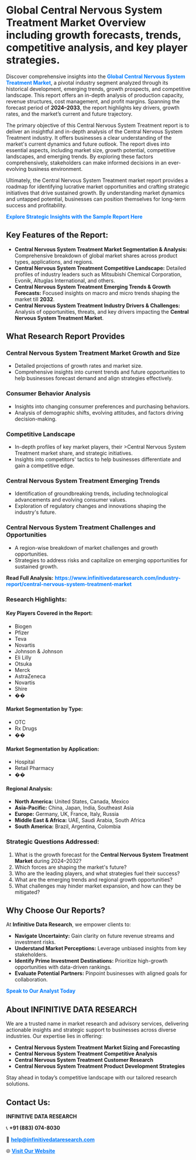<h1>Global Central Nervous System Treatment Market Overview including growth forecasts, trends, competitive analysis, and key player strategies.</h1>
<p>
Discover comprehensive insights into the 
<a href="https://www.infinitivedataresearch.com/industry-report/central-nervous-system-treatment-market" rel="dofollow" style="color: #007BFF; text-decoration: none;"><strong>Global Central Nervous System Treatment Market</strong></a>, a pivotal industry segment analyzed through its historical development, emerging trends, growth prospects, and competitive landscape. This report offers an in-depth analysis of production capacity, revenue structures, cost management, and profit margins. Spanning the forecast period of <strong>2024–2033</strong>, the report highlights key drivers, growth rates, and the market’s current and future trajectory.
</p>
<p>
The primary objective of this Central Nervous System Treatment report is to deliver an insightful and in-depth analysis of the Central Nervous System Treatment industry. It offers businesses a clear understanding of the market's current dynamics and future outlook. The report dives into essential aspects, including market size, growth potential, competitive landscapes, and emerging trends. By exploring these factors comprehensively, stakeholders can make informed decisions in an ever-evolving business environment.
</p>
<p>
Ultimately, the Central Nervous System Treatment market report provides a roadmap for identifying lucrative market opportunities and crafting strategic initiatives that drive sustained growth. By understanding market dynamics and untapped potential, businesses can position themselves for long-term success and profitability.
</p>
<p>
<a href="https://www.infinitivedataresearch.com/request-sample/reportId=108714" style="color: #007BFF; text-decoration: none;"><strong>Explore Strategic Insights with the Sample Report Here</strong></a>
</p>

<h2>Key Features of the Report:</h2>
<ul>
<li><strong>Central Nervous System Treatment Market Segmentation & Analysis:</strong> Comprehensive breakdown of global market shares across product types, applications, and regions.</li>
<li><strong>Central Nervous System Treatment Competitive Landscape:</strong> Detailed profiles of industry leaders such as Mitsubishi Chemical Corporation, Evonik, Altuglas International, and others.</li>
<li><strong>Central Nervous System Treatment Emerging Trends & Growth Forecasts:</strong> Focused insights on macro and micro trends shaping the market till <strong>2032</strong>.</li>
<li><strong>Central Nervous System Treatment Industry Drivers & Challenges:</strong> Analysis of opportunities, threats, and key drivers impacting the <strong>Central Nervous System Treatment Market</strong>.</li>
</ul>

<h2>What Research Report Provides</h2>
<h3>Central Nervous System Treatment Market Growth and Size</h3>
<ul>
<li>Detailed projections of growth rates and market size.</li>
<li>Comprehensive insights into current trends and future opportunities to help businesses forecast demand and align strategies effectively.</li>
</ul>

<h3>Consumer Behavior Analysis</h3>
<ul>
<li>Insights into changing consumer preferences and purchasing behaviors.</li>
<li>Analysis of demographic shifts, evolving attitudes, and factors driving decision-making.</li>
</ul>

<h3>Competitive Landscape</h3>
<ul>
<li>In-depth profiles of key market players, their >Central Nervous System Treatment market share, and strategic initiatives.</li>
<li>Insights into competitors' tactics to help businesses differentiate and gain a competitive edge.</li>
</ul>

<h3>Central Nervous System Treatment Emerging Trends</h3>
<ul>
<li>Identification of groundbreaking trends, including technological advancements and evolving consumer values.</li>
<li>Exploration of regulatory changes and innovations shaping the industry's future.</li>
</ul>

<h3>Central Nervous System Treatment Challenges and Opportunities</h3>
<ul>
<li>A region-wise breakdown of market challenges and growth opportunities.</li>
<li>Strategies to address risks and capitalize on emerging opportunities for sustained growth.</li>
</ul>
<p><strong>Read Full Analysis:</strong> <a href="https://www.infinitivedataresearch.com/industry-report/central-nervous-system-treatment-market" rel="dofollow" style="color: #007BFF; text-decoration: none;"><strong>https://www.infinitivedataresearch.com/industry-report/central-nervous-system-treatment-market</strong></a></p>
<h3>Research Highlights:</h3>
<h4>Key Players Covered in the Report:</h4>
<ul><li>Biogen</li><li>Pfizer</li><li>Teva</li><li>Novartis</li><li>Johnson &amp; Johnson</li><li>Eli Lilly</li><li>Otsuka</li><li>Merck</li><li>AstraZeneca</li><li>Novartis</li><li>Shire</li><li>��</li></ul>
<h4>Market Segmentation by Type:</h4>
<ul><li>OTC</li><li>Rx Drugs</li><li>��</li></ul>
<h4>Market Segmentation by Application:</h4>
<ul><li>Hospital</li><li>Retail Pharmacy</li><li>��</li></ul>

<h4>Regional Analysis:</h4>
<ul>
<li><strong>North America:</strong> United States, Canada, Mexico</li>
<li><strong>Asia-Pacific:</strong> China, Japan, India, Southeast Asia</li>
<li><strong>Europe:</strong> Germany, UK, France, Italy, Russia</li>
<li><strong>Middle East & Africa:</strong> UAE, Saudi Arabia, South Africa</li>
<li><strong>South America:</strong> Brazil, Argentina, Colombia</li>
</ul>

<h3>Strategic Questions Addressed:</h3>
<ol>
<li>What is the growth forecast for the <strong>Central Nervous System Treatment Market</strong> during 2024–2032?</li>
<li>Which forces are shaping the market's future?</li>
<li>Who are the leading players, and what strategies fuel their success?</li>
<li>What are the emerging trends and regional growth opportunities?</li>
<li>What challenges may hinder market expansion, and how can they be mitigated?</li>
</ol>

<h2>Why Choose Our Reports?</h2>
<p>At <strong>Infinitive Data Research</strong>, we empower clients to:</p>
<ul>
<li><strong>Navigate Uncertainty:</strong> Gain clarity on future revenue streams and investment risks.</li>
<li><strong>Understand Market Perceptions:</strong> Leverage unbiased insights from key stakeholders.</li>
<li><strong>Identify Prime Investment Destinations:</strong> Prioritize high-growth opportunities with data-driven rankings.</li>
<li><strong>Evaluate Potential Partners:</strong> Pinpoint businesses with aligned goals for collaboration.</li>
</ul>
<p><a href="https://www.infinitivedataresearch.com/industry-report/central-nervous-system-treatment-market" rel="dofollow" style="color: #007BFF; text-decoration: none;"><strong>Speak to Our Analyst Today</strong></a></p>

<h2>About INFINITIVE DATA RESEARCH</h2>
<p>We are a trusted name in market research and advisory services, delivering actionable insights and strategic support to businesses across diverse industries. Our expertise lies in offering:</p>
<ul>
<li><strong>Central Nervous System Treatment Market Sizing and Forecasting</strong></li>
<li><strong>Central Nervous System Treatment Competitive Analysis</strong></li>
<li><strong>Central Nervous System Treatment Customer Research</strong></li>
<li><strong>Central Nervous System Treatment Product Development Strategies</strong></li>
</ul>
<p>Stay ahead in today’s competitive landscape with our tailored research solutions.</p>

<h2>Contact Us:</h2>
<p><strong>INFINITIVE DATA RESEARCH</strong></p>
<p>📞 <strong>+91 (883) 074-8030</strong></p>
<p>📧 <strong><a href="mailto:help@infinitivedataresearch.com" style="color: #007BFF;">help@infinitivedataresearch.com</a></strong></p>
<p>🌐 <strong><a href="https://www.infinitivedataresearch.com" rel="dofollow" style="color: #007BFF;">Visit Our Website</a></strong></p>